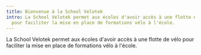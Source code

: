 ```yaml
---
title: Bienvenue à la School Velotek
intro: La School Velotek permet aux écoles d'avoir accès à une flotte de vélo
  pour faciliter la mise en place de formations vélo à l'école.
---
```

La School Velotek permet aux écoles d'avoir accès à une flotte de vélo pour faciliter la mise en place de formations vélo à l'école.